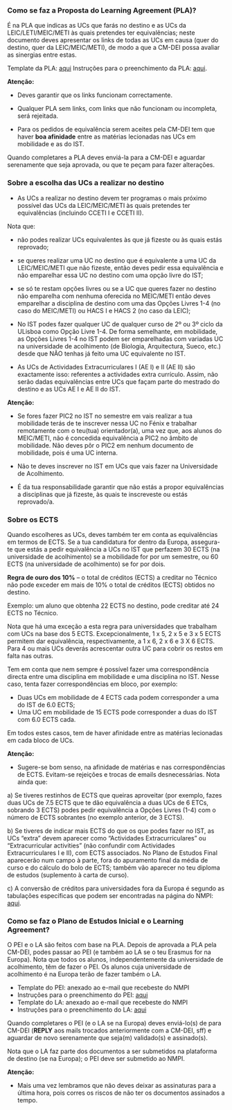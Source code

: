 ### Como se faz a Proposta do Learning Agreement (PLA)?

É na PLA que indicas as UCs que farás no destino e as UCs da LEIC/LETI/MEIC/METI às quais pretendes ter equivalências; neste documento deves apresentar os links de todas as UCs em causa (quer do destino, quer da LEIC/MEIC/METI), de modo a que a CM-DEI possa avaliar as sinergias entre estas. 

Template da PLA: [aqui](./PLA.pdf) 
Instruções para o preenchimento da PLA: [aqui](./exemplo-PLA.pdf).

**Atenção:**

- Deves garantir que os links funcionam correctamente.
  
- Qualquer PLA sem links, com links que não funcionam ou incompleta, será rejeitada.

- Para os pedidos de equivalência serem aceites pela CM-DEI tem que haver **boa afinidade** entre as matérias lecionadas nas UCs em mobilidade e as do IST.


Quando completares a PLA deves enviá-la para a CM-DEI e aguardar serenamente que seja aprovada, ou que te peçam para fazer alterações.

### Sobre a escolha das UCs a realizar no destino

- As UCs a realizar no destino devem ter programas o mais próximo possível das UCs da LEIC/MEIC/METI às quais pretendes ter equivalências (incluindo CCETI I e CCETI II).

Nota que:

- não podes realizar UCs equivalentes às que já fizeste ou às quais estás reprovado;

- se queres realizar uma UC no destino que é equivalente a uma UC da LEIC/MEIC/METI que não fizeste, então deves pedir essa equivalência e não emparelhar essa UC no destino com uma opção livre do IST;

- se só te restam opções livres ou se a UC que queres fazer no destino não emparelha com nenhuma oferecida no MEIC/METI então deves emparelhar a disciplina de destino com uma das Opções Livres 1-4 (no caso do MEIC/METI) ou HACS I e HACS 2 (no caso da LEIC);

- No IST podes fazer qualquer UC de qualquer curso de 2º ou 3º ciclo da ULisboa como Opção Livre 1-4. De forma semelhante, em mobilidade, as Opções Livres 1-4 no IST podem ser emparelhadas com variadas UC na universidade
de acolhimento (de Biologia, Arquitectura, Sueco, etc.) desde que NÃO tenhas já feito uma UC equivalente no IST.

- As UCs de Actividades Extracurriculares I (AE I) e II (AE II) são exactamente isso: referentes a actividades extra currículo. Assim, não serão dadas equivalências entre UCs que façam parte do mestrado do destino e as UCs AE I e AE II do IST.

**Atenção:**

- Se fores fazer PIC2 no IST no semestre em vais realizar a tua mobilidade terás de te inscrever nessa UC no Fénix e trabalhar remotamente com o teu(tua) orientador(a), uma vez que, aos alunos do MEIC/METI, não é concedida equivalência a PIC2 no âmbito de mobilidade. Não deves pôr o PIC2 em nenhum documento de mobilidade, pois é uma UC interna.

- Não te deves inscrever no IST em UCs que vais fazer na Universidade de Acolhimento.

- É da tua responsabilidade garantir que não estás a propor equivalências a disciplinas que já fizeste, às quais te inscreveste ou estás reprovado/a.

### Sobre os ECTS
Quando escolheres as UCs, deves também ter em conta as equivalências em termos de ECTS. Se a tua candidatura for dentro da Europa, assegura-te que estás a pedir equivalência a UCs no IST que perfazem 30 ECTS (na universidade de acolhimento) se a mobilidade for por um semestre, ou 60 ECTS (na universidade de acolhimento) se for por dois.

**Regra de ouro dos 10%** – o total de créditos (ECTS) a creditar no Técnico não pode exceder em mais de 10% o total de créditos (ECTS) obtidos no destino. 

Exemplo: um aluno que obtenha 22 ECTS no destino, pode creditar até 24 ECTS no Técnico.

Nota que há uma exceção a esta regra para universidades que trabalham com UCs na base dos 5 ECTS. Excepcionalmente, 1 x 5, 2 x 5 e 3 x 5 ECTS permitem dar equivalência, respectivamente, a 1 x 6, 2 x 6 e 3 X 6 ECTS. Para 4 ou mais UCs deverás acrescentar outra UC para cobrir os restos em falta nas outras.

Tem em conta que nem sempre é possível fazer uma correspondência directa entre uma disciplina em mobilidade e uma disciplina no IST. Nesse caso, tenta fazer correspondências em bloco, por exemplo:

- Duas UCs em mobilidade de 4 ECTS cada podem corresponder a uma do IST de 6.0 ECTS;
- Uma UC em mobilidade de 15 ECTS pode corresponder a duas do IST com 6.0 ECTS cada.

Em todos estes casos, tem de haver afinidade entre as matérias lecionadas em cada bloco de UCs.

**Atenção:**
- Sugere-se bom senso, na afinidade de matérias e nas correspondências de ECTS. Evitam-se rejeições e trocas de emails desnecessárias. Nota ainda que:

a) Se tiveres restinhos de ECTS que queiras aproveitar (por exemplo, fazes duas UCs de 7.5 ECTS que te dão equivalência a duas UCs de 6 ETCs, sobrando 3 ECTS) podes pedir equivalência a Opções Livres (1-4) com o número de ECTS sobrantes (no exemplo anterior, de 3 ECTS).

b) Se tiveres de indicar mais ECTS do que os que podes fazer no IST, as UCs “extra” devem aparecer como “Actividades Extracurriculares” ou “Extracurricular activities” (não confundir com Actividades Extracurriculares I e II), com ECTS associados. No Plano de Estudos Final aparecerão num campo à parte, fora do apuramento final da média de curso e do cálculo do bolo de ECTS; também vão aparecer no teu diploma de estudos (suplemento à carta de curso).

c) A conversão de créditos para universidades fora da Europa é segundo as tabulações específicas que podem ser encontradas na página do NMPI: [aqui](https://aai.tecnico.ulisboa.pt/en/nucleo-de-mobilidade-e-parcerias-internacionais/english-do-tecnico-para-o-mundo/estudos/obtencao-de-creditos/acordos-bilaterais-de-cooperacao/).

### Como se faz o Plano de Estudos Inicial e o Learning Agreement?

O PEI e o LA são feitos com base na PLA. Depois de aprovada a PLA pela CM-DEI, podes passar ao PEI (e também ao LA se o teu Erasmus for na Europa). Nota que todos os alunos, independentemente da universidade de acolhimento, têm de fazer
o PEI. Os alunos cuja universidade de acolhimento é na Europa terão de fazer também o LA.

- Template do PEI: anexado ao e-mail que recebeste do NMPI
- Instruções para o preenchimento do PEI: [aqui](./exemplo-PEI.pdf)
- Template do LA: anexado ao e-mail que recebeste do NMPI
- Instruções para o preenchimento do LA: [aqui](./exemplo-LA.pdf)
 
Quando completares o PEI (e o LA se na Europa) deves enviá-lo(s) de para CM-DEI (**REPLY** aos mails trocados anteriormente com a CM-DEI, sff) e aguardar de novo serenamente que seja(m) validado(s) e assinado(s).

Nota que o LA faz parte dos documentos a ser submetidos na plataforma de destino (se na Europa); o PEI deve ser submetido ao NMPI.

**Atenção:**
- Mais uma vez lembramos que não deves deixar as assinaturas para a última hora, pois corres os riscos de não ter os documentos assinados a tempo.
